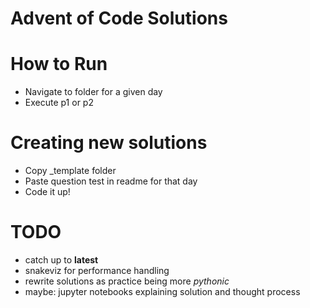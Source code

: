 # Advent of Code Solutions

# How to Run

- Navigate to folder for a given day
- Execute p1 or p2

# Creating new solutions

- Copy _template folder
- Paste question test in readme for that day
- Code it up!

# TODO

- catch up to **latest**
- snakeviz for performance handling
- rewrite solutions as practice being more *pythonic*
- maybe: jupyter notebooks explaining solution and thought process

